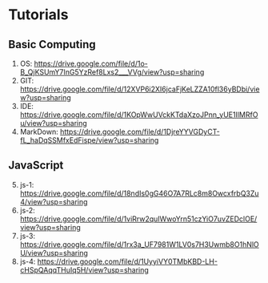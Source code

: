 # Tutorials

## Basic Computing
1. OS: https://drive.google.com/file/d/1o-B_QjKSUmY7InG5YzRef8Lxs2___VVg/view?usp=sharing
2. GIT: https://drive.google.com/file/d/12XVP6i2XI6jcaFjKeLZZA10fl36yBDbi/view?usp=sharing 
3. IDE: https://drive.google.com/file/d/1KOpWwUVckKTdaXzoJPnn_yUE1IlMRfOu/view?usp=sharing
4. MarkDown: https://drive.google.com/file/d/1DjreYYVGDyCT-fL_haDqSSMfxEdFispe/view?usp=sharing

## JavaScript
5. js-1: https://drive.google.com/file/d/18ndIs0gG46O7A7RLc8m8OwcxfrbQ3Zu4/view?usp=sharing
6. js-2: https://drive.google.com/file/d/1viRrw2quIWwoYrn51czYiO7uvZEDclOE/view?usp=sharing
7. js-3: https://drive.google.com/file/d/1rx3a_UF7981W1LV0s7H3Uwmb8O1hNlOU/view?usp=sharing
8. js-4: https://drive.google.com/file/d/1UyyiVY0TMbKBD-LH-cHSpQAqqTHuIq5H/view?usp=sharing
